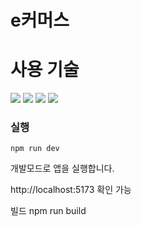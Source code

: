 # e커머스

# 사용 기술

<img src="https://img.shields.io/badge/React-61DAFB?style=flat&logo=React&logoColor=FFFFFF"/>
<img src="https://img.shields.io/badge/TypeScript-orange?style=flat&logo=TypeScript&logoColor=FFFFFF"/>
<img src="https://img.shields.io/badge/TailWind CSS-06B6D4?style=flat&logo=TailWind css&logoColor=FFFFFF"/>
<img src="https://img.shields.io/badge/shadcnui-000000?style=flat&logo=shadcnui&logoColor=FFFFFF"/>

### 실행

`npm run dev`

개발모드로 앱을 실행합니다.

http://localhost:5173 확인 가능

빌드
npm run build
